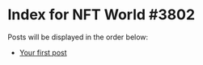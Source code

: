 # Index for NFT World #3802
Posts will be displayed in the order below:

- [Your first post](./001-first.md)

